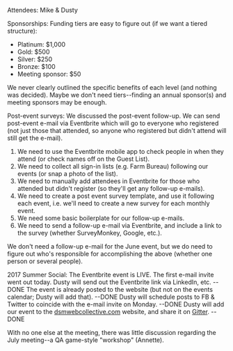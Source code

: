Attendees: Mike & Dusty

Sponsorships:
Funding tiers are easy to figure out (if we want a tiered structure):
- Platinum: $1,000
- Gold: $500
- Silver: $250
- Bronze: $100
- Meeting sponsor: $50

We never clearly outlined the specific benefits of each level (and nothing was decided). Maybe we don't need tiers--finding an annual sponsor(s) and meeting sponsors may be enough.

Post-event surveys:
We discussed the post-event follow-up. We can send post-event e-mail via Eventbrite which will go to everyone who registered (not just those that attended, so anyone who registered but didn't attend will still get the e-mail).
1. We need to use the Eventbrite mobile app to check people in when they attend (or check names off on the Guest List).
2. We need to collect all sign-in lists (e.g. Farm Bureau) following our events (or snap a photo of the list).
3. We need to manually add attendees in Eventbrite for those who attended but didn't register (so they'll get any follow-up e-mails).
4. We need to create a post event survey template, and use it following each event, i.e. we'll need to create a new survey for each monthly event.
5. We need some basic boilerplate for our follow-up e-mails.
6. We need to send a follow-up e-mail via Eventbrite, and include a link to the survey (whether SurveyMonkey, Google, etc.).

We don't need a follow-up e-mail for the June event, but we do need to figure out who's responsible for accomplishing the above (whether one person or several people).

2017 Summer Social:
The Eventbrite event is LIVE. The first e-mail invite went out today. 
Dusty will send out the Eventbrite link via LinkedIn, etc. --DONE 
The event is already posted to the website (but not on the events calendar; Dusty will add that). --DONE
Dusty will schedule posts to FB & Twitter to coincide with the e-mail invite on Monday. --DONE
Dusty will add our event to the [dsmwebcollective.com](http://dsmwebcollective.com/) website, and share it on [Gitter](https://gitter.im/central-iowa/Lobby). --DONE

With no one else at the meeting, there was little discussion regarding the July meeting--a QA game-style "workshop" (Annette).

